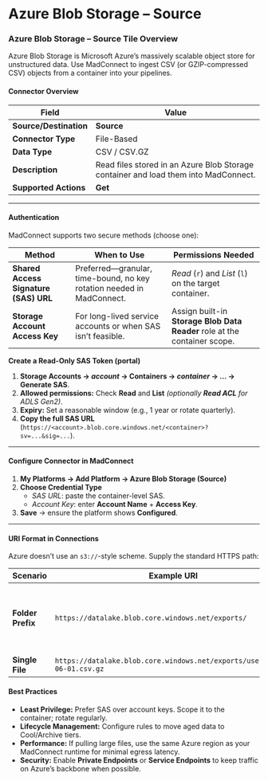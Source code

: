 # Azure Blob Storage – Source

### Azure Blob Storage – **Source** Tile Overview

Azure Blob Storage is Microsoft Azure’s massively scalable object store for unstructured data. Use MadConnect to ingest CSV (or GZIP-compressed CSV) objects from a container into your pipelines.

#### **Connector Overview**

| Field                  | Value                                                                               |
| ---------------------- | ----------------------------------------------------------------------------------- |
| **Source/Destination** | **Source**                                                                          |
| **Connector Type**     | File-Based                                                                          |
| **Data Type**          | CSV / CSV.GZ                                                                        |
| **Description**        | Read files stored in an Azure Blob Storage container and load them into MadConnect. |
| **Supported Actions**  | **Get**                                                                             |

***

#### **Authentication**

MadConnect supports two secure methods (choose one):

| Method                                | When to Use                                                           | Permissions Needed                                                        |
| ------------------------------------- | --------------------------------------------------------------------- | ------------------------------------------------------------------------- |
| **Shared Access Signature (SAS) URL** | Preferred—granular, time-bound, no key rotation needed in MadConnect. | _Read_ (`r`) and _List_ (`l`) on the target container.                    |
| **Storage Account Access Key**        | For long-lived service accounts or when SAS isn’t feasible.           | Assign built-in **Storage Blob Data Reader** role at the container scope. |

**Create a Read-Only SAS Token (portal)**

1. **Storage Accounts →&#x20;**_**account**_**&#x20;→ Containers →&#x20;**_**container**_**&#x20;→ … → Generate SAS**.
2. **Allowed permissions:** Check **Read** and **List** _(optionally **Read ACL** for ADLS Gen2)_.
3. **Expiry:** Set a reasonable window (e.g., 1 year or rotate quarterly).
4. **Copy the full SAS URL** (`https://<account>.blob.core.windows.net/<container>?sv=...&sig=...`).

***

#### **Configure Connector in MadConnect**

1. **My Platforms → Add Platform → Azure Blob Storage (Source)**
2. **Choose Credential Type**
   * _SAS URL_: paste the container-level SAS.
   * _Account Key_: enter **Account Name** + **Access Key**.
3. **Save** → ensure the platform shows **Configured**.

***

#### **URI Format in Connections**

Azure doesn’t use an `s3://`-style scheme. Supply the standard HTTPS path:

| Scenario          | Example URI                                                              | Behaviour                                                              |
| ----------------- | ------------------------------------------------------------------------ | ---------------------------------------------------------------------- |
| **Folder Prefix** | `https://datalake.blob.core.windows.net/exports/`                        | MadConnect lists top-level `.csv` / `.csv.gz` objects (non-recursive). |
| **Single File**   | `https://datalake.blob.core.windows.net/exports/users_2025-06-01.csv.gz` | Fetches only that blob.                                                |

#### **Best Practices**

* **Least Privilege:** Prefer SAS over account keys. Scope it to the container; rotate regularly.
* **Lifecycle Management:** Configure rules to move aged data to Cool/Archive tiers.
* **Performance:** If pulling large files, use the same Azure region as your MadConnect runtime for minimal egress latency.
* **Security:** Enable **Private Endpoints** or **Service Endpoints** to keep traffic on Azure’s backbone when possible.
